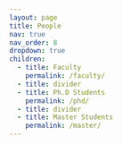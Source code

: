 ```yaml
---
layout: page
title: People
nav: true
nav_order: 8
dropdown: true
children:
  - title: Faculty
    permalink: /faculty/
  - title: divider
  - title: Ph.D Students
    permalink: /phd/
  - title: divider
  - title: Master Students
    permalink: /master/
---
```

